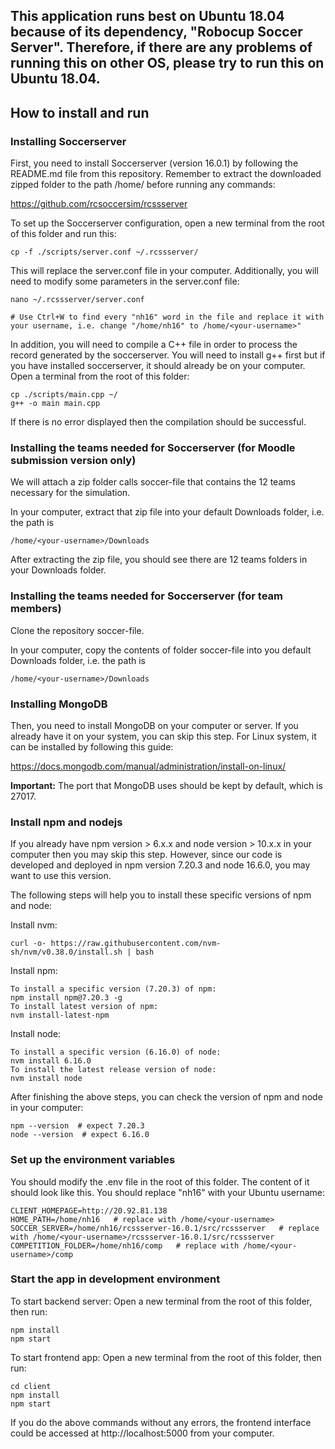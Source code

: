 ## This application runs best on Ubuntu 18.04 because of its dependency, "Robocup Soccer Server". Therefore, if there are any problems of running this on other OS, please try to run this on Ubuntu 18.04.

## How to install and run

### Installing Soccerserver 
First, you need to install Soccerserver (version 16.0.1) by following the README.md file from this repository. Remember to extract the downloaded zipped folder to the path /home/<your-username> before running any commands:

https://github.com/rcsoccersim/rcssserver

To set up the Soccerserver configuration, open a new terminal from the root of this folder and run this:
```
cp -f ./scripts/server.conf ~/.rcssserver/
```
This will replace the server.conf file in your computer. Additionally, you will need to modify some parameters in the server.conf file:
```
nano ~/.rcssserver/server.conf

# Use Ctrl+W to find every "nh16" word in the file and replace it with your username, i.e. change "/home/nh16" to /home/<your-username>"
```

In addition, you will need to compile a C++ file in order to process the record generated by the soccerserver. You will need to install g++ first but if you have installed soccerserver, it should already be on your computer. Open a terminal from the root of this folder:
```
cp ./scripts/main.cpp ~/
g++ -o main main.cpp
```
If there is no error displayed then the compilation should be successful.

### Installing the teams needed for Soccerserver (for Moodle submission version only)
We will attach a zip folder calls soccer-file that contains the 12 teams necessary for the simulation.

In your computer, extract that zip file into your default Downloads folder, i.e. the path is 
```
/home/<your-username>/Downloads
```
After extracting the zip file, you should see there are 12 teams folders in your Downloads folder.

### Installing the teams needed for Soccerserver (for team members)
Clone the repository soccer-file.

In your computer, copy the contents of folder soccer-file into you default Downloads folder, i.e. the path is
```
/home/<your-username>/Downloads
```

### Installing MongoDB
Then, you need to install MongoDB on your computer or server. If you already have it on your system, you can skip this step. For Linux system, it can be installed by following this guide:

https://docs.mongodb.com/manual/administration/install-on-linux/

**Important:** The port that MongoDB uses should be kept by default, which is 27017.

### Install npm and nodejs
If you already have npm version > 6.x.x and node version > 10.x.x in your computer then you may skip this step.
However, since our code is developed and deployed in npm version 7.20.3 and node 16.6.0, you may want to use this version.

The following steps will help you to install these specific versions of npm and node:

Install nvm:
```
curl -o- https://raw.githubusercontent.com/nvm-sh/nvm/v0.38.0/install.sh | bash
```

Install npm:
```
To install a specific version (7.20.3) of npm:
npm install npm@7.20.3 -g
To install latest version of npm:
nvm install-latest-npm
```

Install node:
```
To install a specific version (6.16.0) of node:
nvm install 6.16.0
To install the latest release version of node:
nvm install node
```

After finishing the above steps, you can check the version of npm and node in your computer:
```
npm --version  # expect 7.20.3
node --version  # expect 6.16.0
```

### Set up the environment variables
You should modify the .env file in the root of this folder. The content of it should look like this. You should replace "nh16" with your Ubuntu username:
```
CLIENT_HOMEPAGE=http://20.92.81.138
HOME_PATH=/home/nh16   # replace with /home/<your-username>
SOCCER_SERVER=/home/nh16/rcssserver-16.0.1/src/rcssserver   # replace with /home/<your-username>/rcssserver-16.0.1/src/rcssserver
COMPETITION_FOLDER=/home/nh16/comp   # replace with /home/<your-username>/comp
```

### Start the app in development environment



To start backend server:
Open a new terminal from the root of this folder, then run:
```
npm install
npm start
```

To start frontend app:
Open a new terminal from the root of this folder, then run:
```
cd client
npm install
npm start
```

If you do the above commands without any errors, the frontend interface could be accessed at http://localhost:5000 from your computer.
